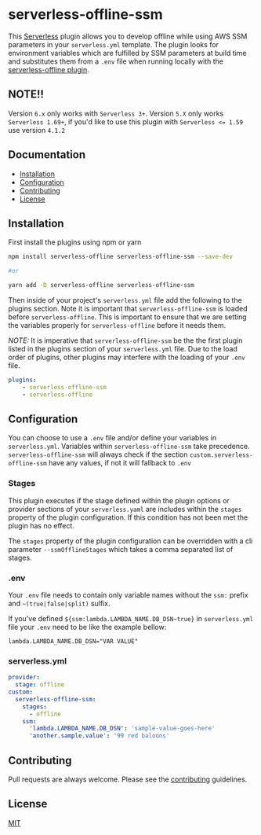 # serverless-offline-ssm

This [Serverless](https://github.com/serverless/serverless) plugin allows you to develop offline while using AWS SSM parameters in your `serverless.yml` template. The plugin looks for environment variables which are fulfilled by SSM parameters at build time and substitutes them from a `.env` file when running locally with the [serverless-offline plugin](https://github.com/dherault/serverless-offline).

## NOTE!!

Version `6.x` only works with `Serverless 3+`. Version `5.X` only works `Serverless 1.69+`, if you'd like to use this
plugin with `Serverless <= 1.59` use version `4.1.2`

## Documentation

- [Installation](#installation)
- [Configuration](#configuration)
- [Contributing](#contributing)
- [License](#license)

## Installation

First install the plugins using npm or yarn

```bash
npm install serverless-offline serverless-offline-ssm --save-dev

#or

yarn add -D serverless-offline serverless-offline-ssm
```

Then inside of your project's `serverless.yml` file add the following to the plugins section. Note it is important that `serverless-offline-ssm` is loaded before `serverless-offline`. This is important to ensure that we are setting the variables properly for `serverless-offline` before it needs them.

_NOTE:_ It is imperative that `serverless-offline-ssm` be the the first plugin listed in the plugins section of your `serverless.yml` file. Due to the load order of plugins, other plugins may interfere with the loading of your `.env` file.

```yaml
plugins:
    - serverless-offline-ssm
    - serverless-offline
```

## Configuration

You can choose to use a `.env` file and/or define your variables in
`serverless.yml`. Variables within `serverless-offline-ssm` take precedence.
`serverless-offline-ssm` will always check if the section `custom.serverless-offline-ssm`
have any values, if not it will fallback to `.env`

### Stages

This plugin executes if the stage defined within the plugin options
or provider sections of your `serverless.yaml` are includes within the
`stages` property of the plugin configuration. If this condition has not been
met the plugin has no effect.

The `stages` property of the plugin configuration can be overridden with a
cli parameter `--ssmOfflineStages` which takes a comma separated list of
stages.

### .env

Your `.env` file needs to contain only variable names without the `ssm:` prefix and `~(true|false|split)` sulfix.

If you've defined `${ssm:lambda.LAMBDA_NAME.DB_DSN~true}` in `serverless.yml` file your `.env` need to be like the example bellow:

```
lambda.LAMBDA_NAME.DB_DSN="VAR VALUE"
```

### serverless.yml

```yaml
provider:
  stage: offline
custom:
  serverless-offline-ssm:
    stages:
      - offline
    ssm:
      'lambda.LAMBDA_NAME.DB_DSN': 'sample-value-goes-here'
      'another.sample.value': '99 red baloons'
```

## Contributing

Pull requests are always welcome. Please see the [contributing](https://github.com/janders223/serverless-offline-ssm/blob/master/CONTRIBUTING.md) guidelines.

## License

[MIT](https://github.com/janders223/serverless-offline-ssm/blob/master/LICENSE)

